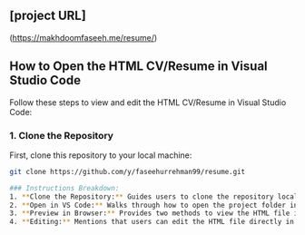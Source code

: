 ## [project URL] 
(https://makhdoomfaseeh.me/resume/)
## How to Open the HTML CV/Resume in Visual Studio Code

Follow these steps to view and edit the HTML CV/Resume in Visual Studio Code:

### 1. Clone the Repository
First, clone this repository to your local machine:
```bash
git clone https://github.com/y/faseehurrehman99/resume.git

### Instructions Breakdown:
1. **Clone the Repository:** Guides users to clone the repository locally.
2. **Open in VS Code:** Walks through how to open the project folder in VS Code.
3. **Preview in Browser:** Provides two methods to view the HTML file in a browser, with an emphasis on using the "Live Server" extension.
4. **Editing:** Mentions that users can edit the HTML file directly in VS Code.
